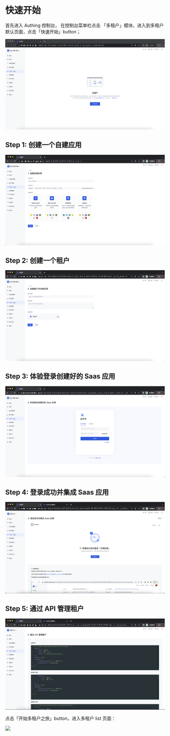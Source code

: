 # 快速开始

<LastUpdated/>

首先进入 Authing 控制台， 在控制台菜单栏点击 「多租户」模块，进入到多租户默认页面，点击「快速开始」button；

<img src="./images/quickStart/1-1.png" >

## Step 1: 创建一个自建应用

<img src="./images/quickStart/1-2.png" >

## Step 2: 创建一个租户

<img src="./images/quickStart/1-3.png" >

## Step 3: 体验登录创建好的 Saas 应用

<img src="./images/quickStart/1-4.png" >

## Step 4: 登录成功并集成 Saas 应用

<img src="./images/quickStart/1-5.png" >

## Step 5: 通过 API 管理租户

<img src="./images/quickStart/1-6.png" >

点击「开始多租户之旅」button，进入多租户 list 页面：

<img src="./images/quickStart/1-.png" >

